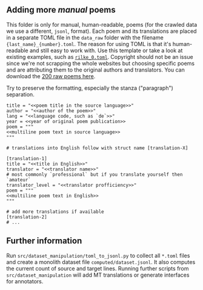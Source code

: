 ## Adding more *manual* poems

This folder is only for manual, human-readable, poems (for the crawled data we use a different, `jsonl`, format).
Each poem and its translations are placed in a separate TOML file in the `data_raw` folder with the filename `{last_name}_{number}.toml`.
The reason for using TOML is that it's human-readable and still easy to work with.
Use this template or take a look at existing examples, such as [`rilke_0.toml`](rilke_0.toml).
Copyright should not be an issue since we're not scrapping the whole websites but choosing specific poems and are attributing them to the original authors and translators.
You can download the [200 raw poems here](https://vilda.net/t/mean_poet_data_raw.zip).

Try to preserve the formatting, especially the stanza ("paragraph") separation.

```
title = "<<poem title in the source language>>"
author = "<<author of the poem>>"
lang = "<<language code, such as `de`>>"
year = <<year of original poem publication>>
poem = """
<<multiline poem text in source language>>
"""

# translations into English follow with struct name [translation-X]

[translation-1]
title = "<<title in English>>"
translator = "<<translator name>>"
# most commonly `professional` but if you translate yourself then `amateur`
translator_level = "<<translator profficiency>>"
poem = """
<<multiline poem text in English>>
"""

# add more translations if available
[translation-2]
# ...
```

## Further information

Run `src/dataset_manipulation/toml_to_jsonl.py` to collect all `*.toml` files and create a monolith dataset file `computed/dataset.jsonl`.
It also computes the current count of source and target lines.
Running further scripts from `src/dataset_manipulation` will add MT translations or generate interfaces for annotators.